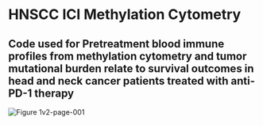# HNSCC ICI Methylation Cytometry
## Code used for Pretreatment blood immune profiles from methylation cytometry and tumor mutational burden relate to survival outcomes in head and neck cancer patients treated with anti-PD-1 therapy
![Figure 1v2-page-001](https://github.com/user-attachments/assets/a692ec0b-ddad-423d-8bc9-943450a6f134)
